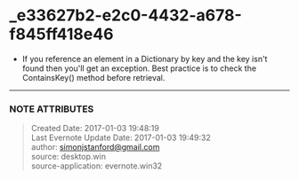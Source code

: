 # _e33627b2-e2c0-4432-a678-f845ff418e46

  * If you reference an element in a Dictionary by key and the key isn't found then you'll get an exception. Best practice is to check the ContainsKey() method before retrieval.


---
### NOTE ATTRIBUTES
>Created Date: 2017-01-03 19:48:19  
>Last Evernote Update Date: 2017-01-03 19:49:32  
>author: simonjstanford@gmail.com  
>source: desktop.win  
>source-application: evernote.win32  
<!--stackedit_data:
eyJoaXN0b3J5IjpbMTM4NDE2NTc5OF19
-->